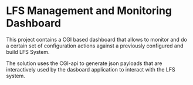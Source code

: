 # LFS Management and Monitoring Dashboard

This project contains a CGI based dashboard that allows to monitor and do a certain set of configuration actions against a previously configured and build LFS System.

The solution uses the CGI-api to generate json payloads that are interactively used by the dasboard application to interact with the LFS system.
